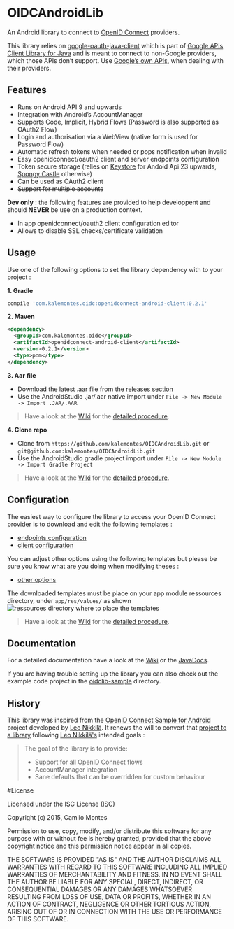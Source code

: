 # OIDCAndroidLib

An Android library to connect to [OpenID Connect](http://openid.net/connect/) providers.

This library relies on [google-oauth-java-client](https://code.google.com/p/google-oauth-java-client/) which is part of [Google APIs Client Library for Java](https://github.com/google/google-api-java-client) and is meant to connect to non-Google providers, which those APIs don’t support. Use [Google’s own APIs](https://developers.google.com/accounts/docs/OAuth2Login), when dealing with their providers.

## Features

* Runs on Android API 9 and upwards
* Integration with Android’s AccountManager
* Supports Code, Implicit, Hybrid Flows (Password is also supported as OAuth2 Flow)
* Login and authorisation via a WebView (native form is used for Password Flow)
* Automatic refresh tokens when needed or pops notification when invalid
* Easy openidconnect/oauth2 client and server endpoints configuration
* Token secure storage (relies on [Keystore](http://developer.android.com/training/articles/keystore.html) for Andoid Api 23 upwards, [Spongy Castle](https://rtyley.github.io/spongycastle) otherwise)
* Can be used as OAuth2 client
* ~~Support for multiple accounts~~

**Dev only** : the following features are provided to help developpent and should **NEVER** be use on a production context.

* In app openidconnect/oauth2 client configuration editor
* Allows to disable SSL checks/certificate validation

## Usage

Use one of the following options to set the library dependency with to your project :

**1. Gradle**
```gradle
compile 'com.kalemontes.oidc:openidconnect-android-client:0.2.1'
```

**2. Maven**
```xml
<dependency>
  <groupId>com.kalemontes.oidc</groupId>
  <artifactId>openidconnect-android-client</artifactId>
  <version>0.2.1</version>
  <type>pom</type>
</dependency>
```

**3. Aar file**

* Download the latest .aar file from the [releases section]()
* Use the AndroidStudio .jar/.aar native import under `File -> New Module -> Import .JAR/.AAR`

> Have a look at the [Wiki](https://github.com/kalemontes/OIDCAndroidLib/wiki) for the [detailed procedure]().

**4. Clone repo**

* Clone from `https://github.com/kalemontes/OIDCAndroidLib.git` or `git@github.com:kalemontes/OIDCAndroidLib.git`
* Use the AndroidStudio gradle project import under `File -> New Module -> Import Gradle Project`

> Have a look at the [Wiki](https://github.com/kalemontes/OIDCAndroidLib/wiki) for the [detailed procedure](https://github.com/kalemontes/OIDCAndroidLib/wiki/Setting-up-the-sample-project).

## Configuration

The easiest way to configure the library to access your OpenID Connect provider is to download and edit the following templates :

* [endpoints configuration](https://github.com/kalemontes/OIDCAndroidLib/blob/master/oidclib/src/main/res/values/oidc_endpoints.xml)
* [client configuration](https://github.com/kalemontes/OIDCAndroidLib/blob/master/oidclib/src/main/res/values/oidc_clientconf.xml)

You can adjust other options using the following templates but please be sure you know what are you doing when modifying theses :

* [other options](https://github.com/kalemontes/OIDCAndroidLib/blob/master/oidclib/src/main/res/values/oidc_clientoptions.xml)

The downloaded templates must be place on your app module ressources directory, under `app/res/values/` as shown
<img src="https://github.com/kalemontes/OIDCAndroidLib/wiki/images/valuesDir.PNG" alt="ressources directory where to place the templates"/>

> Have a look at the [Wiki](https://github.com/kalemontes/OIDCAndroidLib/wiki) for the [detailed procedure](https://github.com/kalemontes/OIDCAndroidLib/wiki/Using-the-lib).

## Documentation

For a detailed documentation have a look at the [Wiki](https://github.com/kalemontes/OIDCAndroidLib/wiki) or the [JavaDocs]().

If you are having trouble setting up the library you can also check out the example code project in the [oidclib-sample](https://github.com/kalemontes/OIDCAndroidLib/tree/master/oidclib-sample) directory.

## History

This library was inspired from the [OpenID Connect Sample for Android](https://github.com/learning-layers/android-openid-connect) project developed by [Leo Nikkilä](https://github.com/lnikkila). It renews the will to convert that [project to a library](https://github.com/learning-layers/android-openid-connect/issues/2) following [Leo Nikkilä's](https://github.com/lnikkila) intended goals :

> The goal of the library is to provide:
>
> * Support for all OpenID Connect flows
> * AccountManager integration
> * Sane defaults that can be overridden for custom behaviour

#License 

Licensed under the ISC License (ISC)

Copyright (c) 2015, Camilo Montes

Permission to use, copy, modify, and/or distribute this software for any
purpose with or without fee is hereby granted, provided that the above
copyright notice and this permission notice appear in all copies.

THE SOFTWARE IS PROVIDED "AS IS" AND THE AUTHOR DISCLAIMS ALL WARRANTIES
WITH REGARD TO THIS SOFTWARE INCLUDING ALL IMPLIED WARRANTIES OF
MERCHANTABILITY AND FITNESS. IN NO EVENT SHALL THE AUTHOR BE LIABLE FOR
ANY SPECIAL, DIRECT, INDIRECT, OR CONSEQUENTIAL DAMAGES OR ANY DAMAGES
WHATSOEVER RESULTING FROM LOSS OF USE, DATA OR PROFITS, WHETHER IN AN
ACTION OF CONTRACT, NEGLIGENCE OR OTHER TORTIOUS ACTION, ARISING OUT OF
OR IN CONNECTION WITH THE USE OR PERFORMANCE OF THIS SOFTWARE.

